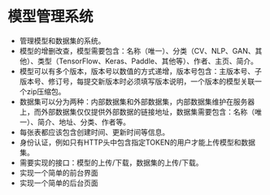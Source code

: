# 模型管理系统

* 管理模型和数据集的系统。
* 模型的增删改查，模型需要包含：名称（唯一）、分类（CV、NLP、GAN、其他）、类型（TensorFlow、Keras、Paddle、其他等）、作者、主页、简介。
* 模型可以有多个版本，版本号以数值的方式递增，版本号包含：主版本号、子版本号、修订号，每提交新版本时必须填写版本说明，一个版本的模型关联一个zip压缩包。
* 数据集可以分为两种：内部数据集和外部数据集，内部数据集维护在服务器上，而外部数据集仅仅提供外部数据的链接地址，数据集需要包含：名称（唯一）、简介、地址、分类、作者等。
* 每张表都应该包含创建时间、更新时间等信息。
* 身份认证，例如只有HTTP头中包含指定TOKEN的用户才能上传模型和数据集。
* 需要实现的接口：模型的上传/下载，数据集的上传/下载。
* 实现一个简单的前台界面
* 实现一个简单的后台页面
